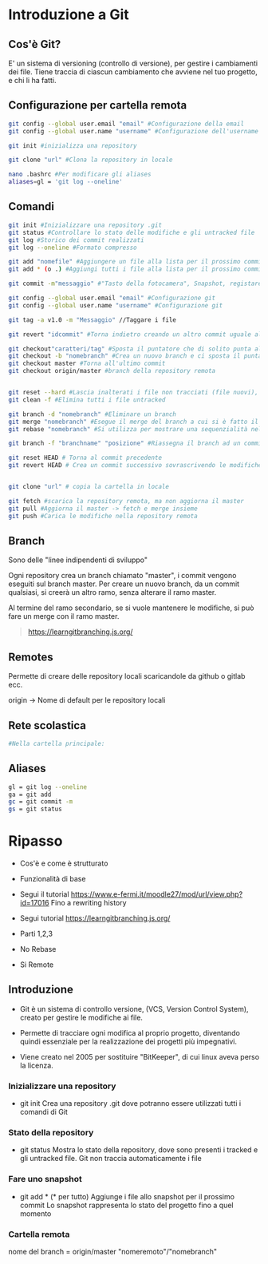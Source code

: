 # Introduzione a Git

## Cos'è Git?

E' un sistema di versioning (controllo di versione), per gestire i cambiamenti dei file.
Tiene traccia di ciascun cambiamento che avviene nel tuo progetto, e chi li ha fatti.

## Configurazione per cartella remota
```bash
git config --global user.email "email" #Configurazione della email
git config --global user.name "username" #Configurazione dell'username

git init #inizializza una repository

git clone "url" #Clona la repository in locale

nano .bashrc #Per modificare gli aliases
aliases=gl = 'git log --oneline'
```
## Comandi
```bash
git init #Inizializzare una repository .git
git status #Controllare lo stato delle modifiche e gli untracked file
git log #Storico dei commit realizzati
git log --oneline #Formato compresso

git add "nomefile" #Aggiungere un file alla lista per il prossimo commit
git add * (o .) #Aggiungi tutti i file alla lista per il prossimo commit

git commit -m"messaggio" #"Tasto della fotocamera", Snapshot, registare un messaggio

git config --global user.email "email" #Configurazione git
git config --global user.name "username" #Configurazione git

git tag -a v1.0 -m "Messaggio" //Taggare i file

git revert "idcommit" #Torna indietro creando un altro commit uguale al precedente

git checkout"caratteri/tag" #Sposta il puntatore che di solito punta all'ultimo commit, per controllare una versione precedente del programma
git checkout -b "nomebranch" #Crea un nuovo branch e ci sposta il puntatore
git checkout master #Torna all'ultimo commit
git checkout origin/master #branch della repository remota


git reset --hard #Lascia inalterati i file non tracciati (file nuovi), torna al commit precedente di quelli tracciati
git clean -f #Elimina tutti i file untracked

git branch -d "nomebranch" #Eliminare un branch
git merge "nomebranch" #Esegue il merge del branch a cui si è fatto il checkout con il nome branch
git rebase "nomebranch" #Si utilizza per mostrare una sequenzialità nella progettazione nonostante i branch siano stati sviluppati in modo parallelo

git branch -f "branchname" "posizione" #Riassegna il branch ad un commit specifico

git reset HEAD # Torna al commit precedente
git revert HEAD # Crea un commit successivo sovrascrivendo le modifiche


git clone "url" # copia la cartella in locale

git fetch #scarica la repository remota, ma non aggiorna il master
git pull #Aggiorna il master -> fetch e merge insieme
git push #Carica le modifiche nella repository remota

```

## Branch

Sono delle "linee indipendenti di sviluppo"

Ogni repository crea un branch chiamato "master", i commit vengono eseguiti sul branch master.
Per creare un nuovo branch, da un commit qualsiasi, si creerà un altro ramo, senza alterare il ramo master.

Al termine del ramo secondario, se si vuole mantenere le modifiche, si può fare un merge con il ramo master.

>https://learngitbranching.js.org/

## Remotes

Permette di creare delle repository locali scaricandole da github o gitlab ecc.

origin -> Nome di default per le repository locali

## Rete scolastica
```bash
#Nella cartella principale:

```

## Aliases
```bash
gl = git log --oneline
ga = git add
gc = git commit -m
gs = git status
```

# Ripasso

- Cos'è e come è strutturato
- Funzionalità di base
- Segui il tutorial https://www.e-fermi.it/moodle27/mod/url/view.php?id=17016 Fino a rewriting history

- Segui tutorial https://learngitbranching.js.org/ 
- Parti 1,2,3
- No Rebase
- Si Remote


## Introduzione

- Git è un sistema di controllo versione, (VCS, Version Control System), creato per    gestire le modifiche ai file.
- Permette di tracciare ogni modifica al proprio progetto, diventando quindi essenziale per la realizzazione dei progetti più impegnativi.

- Viene creato nel 2005 per sostituire "BitKeeper", di cui linux aveva perso la licenza.

### Inizializzare una repository

- git init 
Crea una repository .git dove potranno essere utilizzati tutti i comandi di Git

### Stato della repository

- git status
Mostra lo stato della repository, dove sono presenti i tracked e gli untracked file.
Git non traccia automaticamente i file

### Fare uno snapshot

- git add * (* per tutto)
Aggiunge i file allo snapshot per il prossimo commit
Lo snapshot rappresenta lo stato del progetto fino a quel momento

### Cartella remota

nome del branch = origin/master
"nomeremoto"/"nomebranch"

<!--stackedit_data:
eyJoaXN0b3J5IjpbMjUyMzk2MDBdfQ==
-->